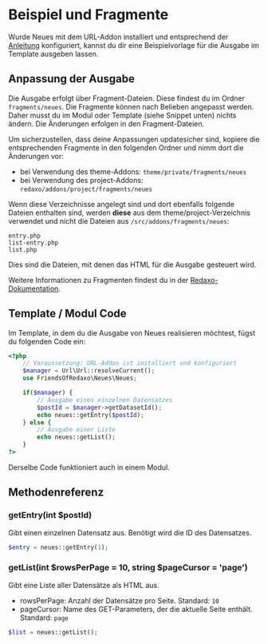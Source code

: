 # Beispiel und Fragmente

Wurde Neues mit dem URL-Addon installiert und entsprechend der [Anleitung](/redaxo/index.php?page=neues/docs&mdfile=06_url) konfiguriert, kannst du dir eine Beispielvorlage für die Ausgabe im Template ausgeben lassen.

## Anpassung der Ausgabe

Die Ausgabe erfolgt über Fragment-Dateien. Diese findest du im Ordner `fragments/neues`. Die Fragmente können nach Belieben angepasst werden. 
Daher musst du im Modul oder Template (siehe Snippet unten) nichts ändern. Die Änderungen erfolgen in den Fragment-Dateien.

Um sicherzustellen, dass deine Anpassungen updatesicher sind, kopiere die entsprechenden Fragmente in den folgenden Ordner und nimm dort die Änderungen vor:
- bei Verwendung des theme-Addons: `theme/private/fragments/neues`
- bei Verwendung des project-Addons: `redaxo/addons/project/fragments/neues`

Wenn diese Verzeichnisse angelegt sind und dort ebenfalls folgende Dateien enthalten sind, werden **diese** aus dem theme/project-Verzeichnis verwendet und nicht die Dateien aus `/src/addons/fragments/neues`:

```text
entry.php
list-entry.php
list.php
```
Dies sind die Dateien, mit denen das HTML für die Ausgabe gesteuert wird. 

Weitere Informationen zu Fragmenten findest du in der [Redaxo-Dokumentation](https://redaxo.org/doku/main/fragmente).

## Template / Modul Code

Im Template, in dem du die Ausgabe von Neues realisieren möchtest, fügst du folgenden Code ein:

```php
<?php
    // Voraussetzung: URL-Addon ist installiert und konfiguriert
    $manager = Url\Url::resolveCurrent();
    use FriendsOfRedaxo\Neues\Neues;

    if($manager) {
        // Ausgabe eines einzelnen Datensatzes
        $postId = $manager->getDatasetId();
        echo neues::getEntry($postId);
    } else {
        // Ausgabe einer Liste
        echo neues::getList();
    }
?>
```

Derselbe Code funktioniert auch in einem Modul.

## Methodenreferenz

### getEntry(int $postId)

Gibt einen einzelnen Datensatz aus. Benötigt wird die ID des Datensatzes.

```php
$entry = neues::getEntry(1);
```

### getList(int $rowsPerPage = 10, string $pageCursor = 'page')

Gibt eine Liste aller Datensätze als HTML aus.

- rowsPerPage: Anzahl der Datensätze pro Seite. Standard: `10`
- pageCursor: Name des GET-Parameters, der die aktuelle Seite enthält. Standard: `page`


```php
$list = neues::getList();
```
